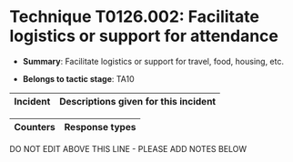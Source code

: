 # Technique T0126.002: Facilitate logistics or support for attendance

* **Summary**: Facilitate logistics or support for travel, food, housing, etc.

* **Belongs to tactic stage**: TA10


| Incident | Descriptions given for this incident |
| -------- | -------------------- |



| Counters | Response types |
| -------- | -------------- |


DO NOT EDIT ABOVE THIS LINE - PLEASE ADD NOTES BELOW